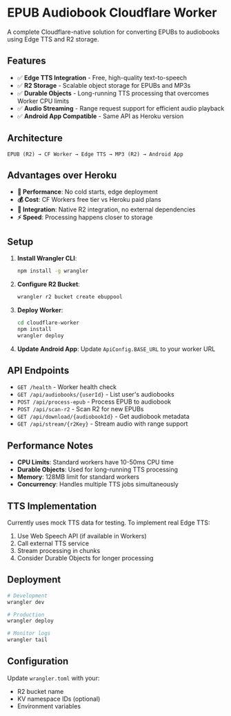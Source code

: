 # EPUB Audiobook Cloudflare Worker

A complete Cloudflare-native solution for converting EPUBs to audiobooks using Edge TTS and R2 storage.

## Features

- ✅ **Edge TTS Integration** - Free, high-quality text-to-speech
- ✅ **R2 Storage** - Scalable object storage for EPUBs and MP3s  
- ✅ **Durable Objects** - Long-running TTS processing that overcomes Worker CPU limits
- ✅ **Audio Streaming** - Range request support for efficient audio playback
- ✅ **Android App Compatible** - Same API as Heroku version

## Architecture

```
EPUB (R2) → CF Worker → Edge TTS → MP3 (R2) → Android App
```

## Advantages over Heroku

- **🚀 Performance**: No cold starts, edge deployment
- **💰 Cost**: CF Workers free tier vs Heroku paid plans  
- **🔗 Integration**: Native R2 integration, no external dependencies
- **⚡ Speed**: Processing happens closer to storage

## Setup

1. **Install Wrangler CLI**:
   ```bash
   npm install -g wrangler
   ```

2. **Configure R2 Bucket**:
   ```bash
   wrangler r2 bucket create ebuppool
   ```

3. **Deploy Worker**:
   ```bash
   cd cloudflare-worker
   npm install
   wrangler deploy
   ```

4. **Update Android App**:
   Update `ApiConfig.BASE_URL` to your worker URL

## API Endpoints

- `GET /health` - Worker health check
- `GET /api/audiobooks/{userId}` - List user's audiobooks  
- `POST /api/process-epub` - Process EPUB to audiobook
- `POST /api/scan-r2` - Scan R2 for new EPUBs
- `GET /api/download/{audiobookId}` - Get audiobook metadata
- `GET /api/stream/{r2Key}` - Stream audio with range support

## Performance Notes

- **CPU Limits**: Standard workers have 10-50ms CPU time
- **Durable Objects**: Used for long-running TTS processing
- **Memory**: 128MB limit for standard workers
- **Concurrency**: Handles multiple TTS jobs simultaneously

## TTS Implementation

Currently uses mock TTS data for testing. To implement real Edge TTS:

1. Use Web Speech API (if available in Workers)
2. Call external TTS service
3. Stream processing in chunks
4. Consider Durable Objects for longer processing

## Deployment

```bash
# Development
wrangler dev

# Production  
wrangler deploy

# Monitor logs
wrangler tail
```

## Configuration

Update `wrangler.toml` with your:
- R2 bucket name
- KV namespace IDs (optional)
- Environment variables